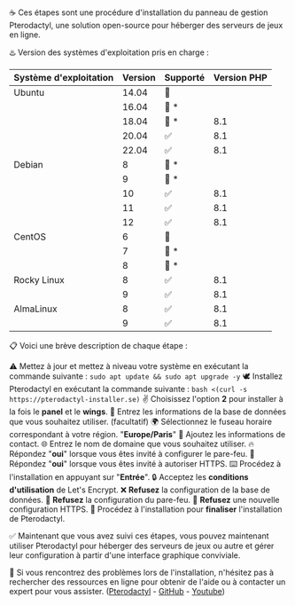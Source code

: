 ☕ Ces étapes sont une procédure d'installation du panneau de gestion Pterodactyl, une solution open-source pour héberger des serveurs de jeux en ligne.

♨️ Version des systèmes d'exploitation pris en charge :

| Système d'exploitation     | Version | Supporté     | Version PHP |
| ---------------- | ------- | ------------------ | ----------- |
| Ubuntu           | 14.04   | :red_circle:       |             |
|                  | 16.04   | :red_circle: \*    |             |
|                  | 18.04   | :red_circle: \*    | 8.1         |
|                  | 20.04   | :white_check_mark: | 8.1         |
|                  | 22.04   | :white_check_mark: | 8.1         |
| Debian           | 8       | :red_circle: \*    |             |
|                  | 9       | :red_circle: \*    |             |
|                  | 10      | :white_check_mark: | 8.1         |
|                  | 11      | :white_check_mark: | 8.1         |
|                  | 12      | :white_check_mark: | 8.1         |
| CentOS           | 6       | :red_circle:       |             |
|                  | 7       | :red_circle: \*    |             |
|                  | 8       | :red_circle: \*    |             |
| Rocky Linux      | 8       | :white_check_mark: | 8.1         |
|                  | 9       | :white_check_mark: | 8.1         |
| AlmaLinux        | 8       | :white_check_mark: | 8.1         |
|                  | 9       | :white_check_mark: | 8.1         |

📋 Voici une brève description de chaque étape :

⚠️ Mettez à jour et mettez à niveau votre système en exécutant la commande suivante :
```sudo apt update && sudo apt upgrade -y```
🕊️ Installez Pterodactyl en exécutant la commande suivante :
```bash <(curl -s https://pterodactyl-installer.se)```
✌️ Choisissez l'option **2** pour installer à la fois le **panel** et le **wings**.
💾 Entrez les informations de la base de données que vous souhaitez utiliser. (facultatif)
🌍 Sélectionnez le fuseau horaire correspondant à votre région. "**Europe/Paris**"
👤 Ajoutez les informations de contact.
🌐 Entrez le nom de domaine que vous souhaitez utiliser.
🔥 Répondez "**oui**" lorsque vous êtes invité à configurer le pare-feu.
🔰 Répondez "**oui**" lorsque vous êtes invité à autoriser HTTPS.
⌨️ Procédez à l'installation en appuyant sur "**Entrée**".
🔒 Acceptez les **conditions d'utilisation** de Let's Encrypt.
❌ **Refusez** la configuration de la base de données.
💢 **Refusez** la configuration du pare-feu.
💨 **Refusez** une nouvelle configuration HTTPS.
🤌 Procédez à l'installation pour **finaliser** l'installation de Pterodactyl.

✅ Maintenant que vous avez suivi ces étapes, vous pouvez maintenant utiliser Pterodactyl pour héberger des serveurs de jeux ou autre et gérer leur configuration à partir d'une interface graphique conviviale.

🥸 Si vous rencontrez des problèmes lors de l'installation, n'hésitez pas à rechercher des ressources en ligne pour obtenir de l'aide ou à contacter un expert pour vous assister. 
([Pterodactyl](https://pterodactyl.io/) - [GitHub](https://github.com/pterodactyl-installer/pterodactyl-installer) - [Youtube](https://www.youtube.com/watch?v=E8UJhyUFoHM))

